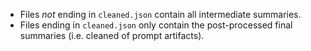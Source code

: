 - Files *not* ending in `cleaned.json` contain all intermediate summaries.
- Files ending in `cleaned.json` only contain the post-processed final summaries (i.e. cleaned of prompt artifacts).
